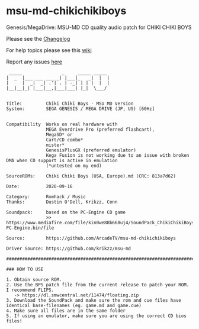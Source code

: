 # msu-md-chikichikiboys

Genesis/MegaDrive: MSU-MD CD quality audio patch for CHIKI CHIKI BOYS

Please see the [Changelog](https://github.com/ArcadeTV/msu-md-chikichikiboys/blob/master/Changelog.md)

For help topics please see this [wiki](https://github.com/ArcadeTV/msu-md_castleOfIllusion/wiki)

Report any issues [here](https://github.com/ArcadeTV/msu-md-chikichikiboys/issues)

```
 _____               _     _____ _____ 
|  _  |___ ___ ___ _| |___|_   _|  |  |
|     |  _|  _| .'| . | -_| | | |  |  |
|__|__|_| |___|__,|___|___| |_|  \___/ 
                             

Title:         Chiki Chiki Boys - MSU MD Version
System:        SEGA GENESIS / MEGA DRIVE (JP, US) [60Hz]
               

Compatibility  Works on real hardware with 
               MEGA Everdrive Pro (preferred flashcart), 
               MegaSD* or 
               Cart/CD combo*
               mister*
               GenesisPlusGX (preferred emulator)
               Kega Fusion is not working due to an issue with broken DMA when CD support is active in emulation
               (*untested on my end)

SourceROMs:    Chiki Chiki Boys (USA, Europe).md (CRC: 813a7d62)

Date:          2020-09-16

Category:      Romhack / Music
Thanks:        Dustin O'Dell, Krikzz, Conn

Soundpack:     based on the PC-Engine CD game 
               >> https://www.mediafire.com/file/kin0we88b668uj4/SoundPack_ChikiChikiBoys-PC-Engine.bin/file
               
Source:        https://github.com/ArcadeTV/msu-md-chikichikiboys

Driver Source: https://github.com/krikzz/msu-md

#############################################################################################################################

### HOW TO USE

1. Obtain source ROM.
2. Use the BPS patch file from the current release to patch your ROM. I recommend FLIPS. 
   -> https://dl.smwcentral.net/11474/floating.zip
3. Download the SoundPack and make sure the rom and cue files have identical base-filenames (eg. game.md and game.cue)
4. Make sure all files are in the same folder
5. If using an emulator, make sure you are using the correct CD bios files!
```   
